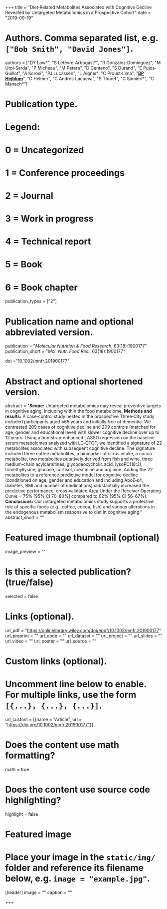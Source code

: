 +++
title = "Diet‐Related Metabolites Associated with Cognitive Decline Revealed by Untargeted Metabolomics in a Prospective Cohort"
date = "2019-09-19"



# Authors. Comma separated list, e.g. `["Bob Smith", "David Jones"]`.
authors = ["DY Low&#42;", "S Lefèvre‐Arbogast&#42;", "R González‐Domínguez", "M Urpi‐Sarda", "P Micheau", "M Petera", "D Centeno", "S Durand", "E Pujos‐Guillot", "A Korosi", "PJ Lucassen", "L Aigner", "C Proust‐Lima", "<u>**BP Hejblum**</u>", "C Helmer", "C Andres‐Lacueva", "S Thuret", "C Samieri&#42;", "C Manach&#42;"]
# Publication type.
# Legend:
# 0 = Uncategorized
# 1 = Conference proceedings
# 2 = Journal
# 3 = Work in progress
# 4 = Technical report
# 5 = Book
# 6 = Book chapter
publication_types = ["2"]

# Publication name and optional abbreviated version.
publication = "*Molecular Nutrition & Food Research*, 63(18):1900177"
publication_short = "*Mol. Nutr. Food Res.*, 63(18):1900177"

doi ="10.1002/mnfr.201900177"

# Abstract and optional shortened version.
abstract = "**Scope:** Untargeted metabolomics may reveal preventive targets in cognitive aging, including within the food metabolome.  **Methods and results:** A case‐control study nested in the prospective Three‐City study included participants aged ≥65 years and initially free of dementia. We contrasted 209 cases of cognitive decline and 209 controls (matched for age, gender and educational level) with slower cognitive decline over up to 12 years. Using a bootstrap‐enhanced LASSO regression on the baseline serum metabolomes analyzed with LC‐QTOF, we identified a signature of 22 metabolites associated with subsequent cognitive decline. The signature included three coffee metabolites, a biomarker of citrus intake, a cocoa metabolite, two metabolites putatively derived from fish and wine, three medium‐chain acylcarnitines, glycodeoxycholic acid, lysoPC(18:3), trimethyllysine, glucose, cortisol, creatinine and arginine. Adding the 22 metabolites to a reference predictive model for cognitive decline (conditioned on age, gender and education and including ApoE‐ε4, diabetes, BMI and number of medications) substantially increased the predictive performance: cross‐validated Area Under the Receiver Operating Curve = 75% [95% CI 70–80%] compared to 62% [95% CI 56–67%].  **Conclusions:** Our untargeted metabolomics study supports a protective role of specific foods (e.g., coffee, cocoa, fish) and various alterations in the endogenous metabolism responsive to diet in cognitive aging."
abstract_short = ""

# Featured image thumbnail (optional)
image_preview = ""

# Is this a selected publication? (true/false)
selected = false

# Links (optional).
url_pdf = "https://onlinelibrary.wiley.com/doi/epdf/10.1002/mnfr.201900177"
url_preprint = ""
url_code = ""
url_dataset = ""
url_project = ""
url_slides = ""
url_video = ""
url_poster = ""
url_source = ""

# Custom links (optional).
# Uncomment line below to enable. For multiple links, use the form `[{...}, {...}, {...}]`.
url_custom = [{name = "Article", url = "https://doi.org/10.1002/mnfr.201900177"}]


# Does the content use math formatting?
math = true

# Does the content use source code highlighting?
highlight = false

# Featured image
# Place your image in the `static/img/` folder and reference its filename below, e.g. `image = "example.jpg"`.
[header]
image = ""
caption = ""

+++
